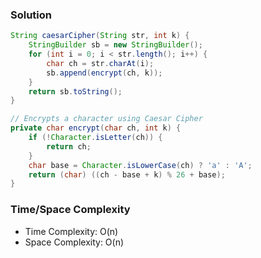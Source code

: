 
### Solution

```java
String caesarCipher(String str, int k) {
    StringBuilder sb = new StringBuilder();
    for (int i = 0; i < str.length(); i++) {
        char ch = str.charAt(i);
        sb.append(encrypt(ch, k));
    }
    return sb.toString();
}

// Encrypts a character using Caesar Cipher
private char encrypt(char ch, int k) {
    if (!Character.isLetter(ch)) {
        return ch;
    }
    char base = Character.isLowerCase(ch) ? 'a' : 'A';
    return (char) ((ch - base + k) % 26 + base);
}
```

### Time/Space Complexity

-  Time Complexity: O(n)
- Space Complexity: O(n)
